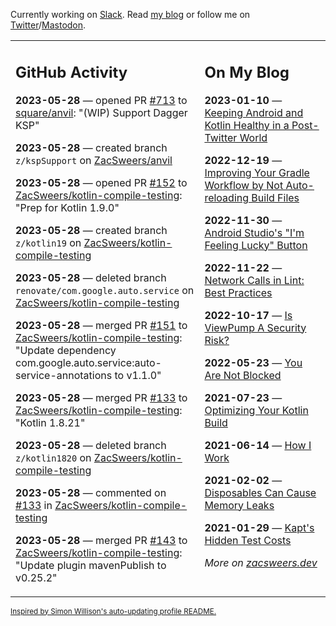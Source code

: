 Currently working on [Slack](https://slack.com/). Read [my blog](https://zacsweers.dev/) or follow me on [Twitter](https://twitter.com/ZacSweers)/[Mastodon](https://hachyderm.io/@ZacSweers).

<table><tr><td valign="top" width="60%">

## GitHub Activity
<!-- githubActivity starts -->
**2023-05-28** — opened PR [#713](https://github.com/square/anvil/pull/713) to [square/anvil](https://github.com/square/anvil): "(WIP) Support Dagger KSP"

**2023-05-28** — created branch `z/kspSupport` on [ZacSweers/anvil](https://github.com/ZacSweers/anvil)

**2023-05-28** — opened PR [#152](https://github.com/ZacSweers/kotlin-compile-testing/pull/152) to [ZacSweers/kotlin-compile-testing](https://github.com/ZacSweers/kotlin-compile-testing): "Prep for Kotlin 1.9.0"

**2023-05-28** — created branch `z/kotlin19` on [ZacSweers/kotlin-compile-testing](https://github.com/ZacSweers/kotlin-compile-testing)

**2023-05-28** — deleted branch `renovate/com.google.auto.service` on [ZacSweers/kotlin-compile-testing](https://github.com/ZacSweers/kotlin-compile-testing)

**2023-05-28** — merged PR [#151](https://github.com/ZacSweers/kotlin-compile-testing/pull/151) to [ZacSweers/kotlin-compile-testing](https://github.com/ZacSweers/kotlin-compile-testing): "Update dependency com.google.auto.service:auto-service-annotations to v1.1.0"

**2023-05-28** — merged PR [#133](https://github.com/ZacSweers/kotlin-compile-testing/pull/133) to [ZacSweers/kotlin-compile-testing](https://github.com/ZacSweers/kotlin-compile-testing): "Kotlin 1.8.21"

**2023-05-28** — deleted branch `z/kotlin1820` on [ZacSweers/kotlin-compile-testing](https://github.com/ZacSweers/kotlin-compile-testing)

**2023-05-28** — commented on [#133](https://github.com/ZacSweers/kotlin-compile-testing/pull/133#issuecomment-1566340481) in [ZacSweers/kotlin-compile-testing](https://github.com/ZacSweers/kotlin-compile-testing)

**2023-05-28** — merged PR [#143](https://github.com/ZacSweers/kotlin-compile-testing/pull/143) to [ZacSweers/kotlin-compile-testing](https://github.com/ZacSweers/kotlin-compile-testing): "Update plugin mavenPublish to v0.25.2"
<!-- githubActivity ends -->
</td><td valign="top" width="40%">

## On My Blog
<!-- blog starts -->
**2023-01-10** — [Keeping Android and Kotlin Healthy in a Post-Twitter World](https://www.zacsweers.dev/keeping-android-healthy/)

**2022-12-19** — [Improving Your Gradle Workflow by Not Auto-reloading Build Files](https://www.zacsweers.dev/improving-your-workflow-by-not-auto-reloading-build-files/)

**2022-11-30** — [Android Studio's "I'm Feeling Lucky" Button](https://www.zacsweers.dev/android-studios-im-feeling-lucky-button/)

**2022-11-22** — [Network Calls in Lint: Best Practices](https://www.zacsweers.dev/network-calls-in-lint-best-practices/)

**2022-10-17** — [Is ViewPump A Security Risk?](https://www.zacsweers.dev/is-viewpump-a-security-risk/)

**2022-05-23** — [You Are Not Blocked](https://www.zacsweers.dev/you-are-not-blocked/)

**2021-07-23** — [Optimizing Your Kotlin Build](https://www.zacsweers.dev/optimizing-your-kotlin-build/)

**2021-06-14** — [How I Work](https://www.zacsweers.dev/how-i-work/)

**2021-02-02** — [Disposables Can Cause Memory Leaks](https://www.zacsweers.dev/disposables-can-cause-memory-leaks/)

**2021-01-29** — [Kapt's Hidden Test Costs](https://www.zacsweers.dev/kapts-hidden-test-costs/)
<!-- blog ends -->
_More on [zacsweers.dev](https://zacsweers.dev/)_
</td></tr></table>

<sub><a href="https://simonwillison.net/2020/Jul/10/self-updating-profile-readme/">Inspired by Simon Willison's auto-updating profile README.</a></sub>